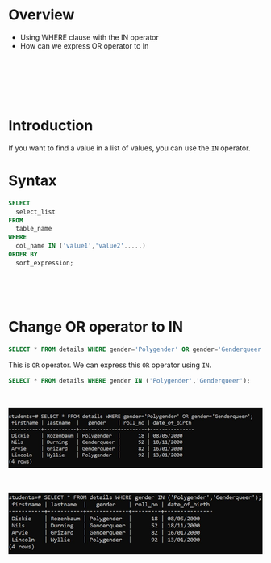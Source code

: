# Overview

- Using WHERE clause with the IN operator
- How can we express OR operator to In

&nbsp;

&nbsp;

&nbsp;

# Introduction

If you want to find a value in a list of values, you can use the `IN` operator.

# Syntax

```sql
SELECT
  select_list
FROM
  table_name
WHERE
  col_name IN ('value1','value2'.....)
ORDER BY
  sort_expression;
```

&nbsp;

&nbsp;

# Change OR operator to IN

```sql
SELECT * FROM details WHERE gender='Polygender' OR gender='Genderqueer';
```

This is `OR` operator. We can express this `OR` operator using `IN`.

```sql
SELECT * FROM details WHERE gender IN ('Polygender','Genderqueer');
```

&nbsp;

<img src="../../assets/Where/or2.jpg">

&nbsp;

<img src="../../assets/Where/in.jpg">
